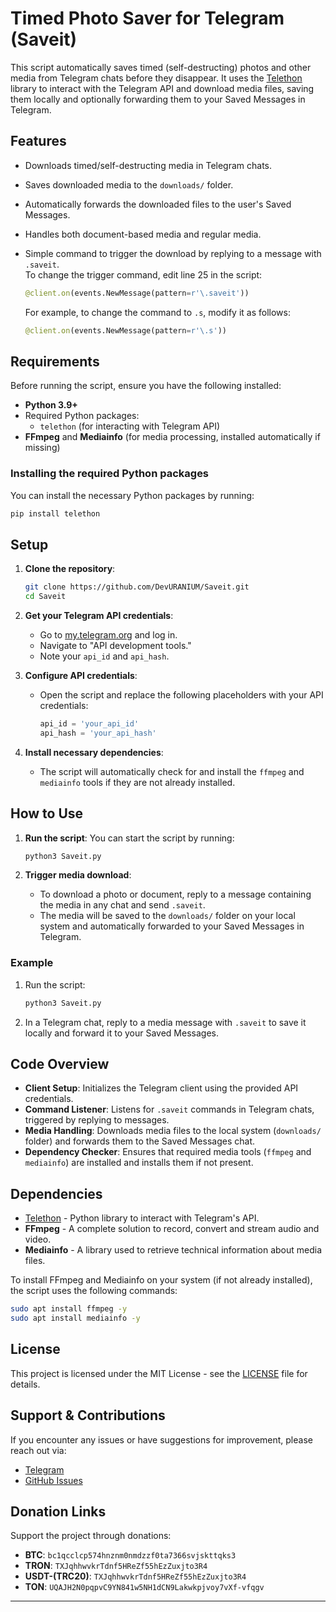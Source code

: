 # Timed Photo Saver for Telegram (Saveit)

This script automatically saves timed (self-destructing) photos and other media from Telegram chats before they disappear. It uses the [Telethon](https://docs.telethon.dev/) library to interact with the Telegram API and download media files, saving them locally and optionally forwarding them to your Saved Messages in Telegram.

## Features

- Downloads timed/self-destructing media in Telegram chats.
- Saves downloaded media to the `downloads/` folder.
- Automatically forwards the downloaded files to the user's Saved Messages.
- Handles both document-based media and regular media.
- Simple command to trigger the download by replying to a message with `.saveit`.  
  To change the trigger command, edit line 25 in the script:

  ```python
  @client.on(events.NewMessage(pattern=r'\.saveit'))
  ```

  For example, to change the command to `.s`, modify it as follows:

  ```python
  @client.on(events.NewMessage(pattern=r'\.s'))
  ```
## Requirements

Before running the script, ensure you have the following installed:

- **Python 3.9+**
- Required Python packages:
  - `telethon` (for interacting with Telegram API)
- **FFmpeg** and **Mediainfo** (for media processing, installed automatically if missing)

### Installing the required Python packages

You can install the necessary Python packages by running:

```bash
pip install telethon
```

## Setup

1. **Clone the repository**:

   ```bash
   git clone https://github.com/DevURANIUM/Saveit.git
   cd Saveit
   ```

2. **Get your Telegram API credentials**:
   - Go to [my.telegram.org](https://my.telegram.org) and log in.
   - Navigate to "API development tools."
   - Note your `api_id` and `api_hash`.

3. **Configure API credentials**:
   - Open the script and replace the following placeholders with your API credentials:
     ```python
     api_id = 'your_api_id'
     api_hash = 'your_api_hash'
     ```

4. **Install necessary dependencies**:
   - The script will automatically check for and install the `ffmpeg` and `mediainfo` tools if they are not already installed.

## How to Use

1. **Run the script**:
   You can start the script by running:
   ```bash
   python3 Saveit.py
   ```

2. **Trigger media download**:
   - To download a photo or document, reply to a message containing the media in any chat and send `.saveit`. 
   - The media will be saved to the `downloads/` folder on your local system and automatically forwarded to your Saved Messages in Telegram.

### Example

1. Run the script:

   ```bash
   python3 Saveit.py
   ```

2. In a Telegram chat, reply to a media message with `.saveit` to save it locally and forward it to your Saved Messages.

## Code Overview

- **Client Setup**: Initializes the Telegram client using the provided API credentials.
- **Command Listener**: Listens for `.saveit` commands in Telegram chats, triggered by replying to messages.
- **Media Handling**: Downloads media files to the local system (`downloads/` folder) and forwards them to the Saved Messages chat.
- **Dependency Checker**: Ensures that required media tools (`ffmpeg` and `mediainfo`) are installed and installs them if not present.

## Dependencies

- [Telethon](https://github.com/LonamiWebs/Telethon) - Python library to interact with Telegram's API.
- **FFmpeg** - A complete solution to record, convert and stream audio and video.
- **Mediainfo** - A library used to retrieve technical information about media files.

To install FFmpeg and Mediainfo on your system (if not already installed), the script uses the following commands:

```bash
sudo apt install ffmpeg -y
sudo apt install mediainfo -y
```

## License

This project is licensed under the MIT License - see the [LICENSE](LICENSE) file for details.


## Support & Contributions

If you encounter any issues or have suggestions for improvement, please reach out via:

- [Telegram](https://t.me/DevURANIUM)
- [GitHub Issues](https://github.com/DevURANIUM/Saveit/issues)

## Donation Links

Support the project through donations:

- **BTC**: `bc1qcclcp574hnznm0nmdzzf0ta7366svjskttqks3`
- **TRON**: `TXJqhhwvkrTdnf5HReZf55hEzZuxjto3R4`
- **USDT-(TRC20)**: `TXJqhhwvkrTdnf5HReZf55hEzZuxjto3R4`
- **TON**: `UQAJH2N0pqpvC9YN841w5NH1dCN9Lakwkpjvoy7vXf-vfqgv`

---


